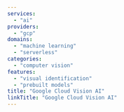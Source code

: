 ```yaml
---
services:
  - "ai"
providers:
  - "gcp"
domains:
  - "machine learning"
  - "serverless"
categories:
  - "computer vision"
features:
  - "visual identification"
  - "prebuilt models"
title: "Google Cloud Vision AI"
linkTitle: "Google Cloud Vision AI"
---
```

